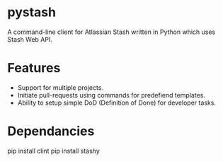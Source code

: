 # pystash
A command-line client for Atlassian Stash written in Python which uses Stash Web API.

# Features
* Support for multiple projects.
* Initiate pull-requests using commands for predefiend templates.
* Ability to setup simple DoD (Definition of Done) for developer tasks.

# Dependancies
pip install clint
pip install stashy
